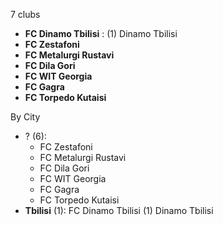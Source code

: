 7 clubs

- **FC Dinamo Tbilisi** : (1) Dinamo Tbilisi
- **FC Zestafoni**
- **FC Metalurgi Rustavi**
- **FC Dila Gori**
- **FC WIT Georgia**
- **FC Gagra**
- **FC Torpedo Kutaisi**




By City

- ? (6): 
  - FC Zestafoni 
  - FC Metalurgi Rustavi 
  - FC Dila Gori 
  - FC WIT Georgia 
  - FC Gagra 
  - FC Torpedo Kutaisi 
- **Tbilisi** (1): FC Dinamo Tbilisi  (1) Dinamo Tbilisi


